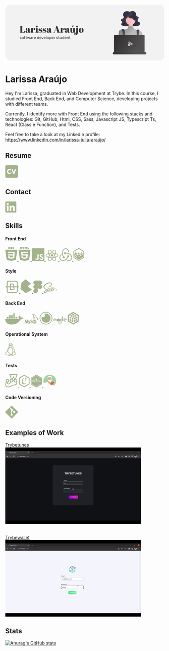 <p align="center">
  <img src="images/BannerGithub.png" />
</p>

# Larissa Araújo

Hey I'm Larissa, graduated in Web Development at Trybe. In this course, I studied Front End, Back End, and Computer Science, developing projects with different teams. 

Currently, I identify more with Front End using the following stacks and technologies: Git, GitHub, Html, CSS, Sass, Javascript JS, Typescript Ts, React (Class e Function), and Tests.

Feel free to take a look at my LinkedIn profile: https://www.linkedin.com/in/larissa-julia-araújo/

## Resume
<p align="left">
  <a href="docs/LarissaAraujoSoftwareDevelopment.pdf" download>
    <img src="images/CV.png" alt="Larissa Araújo Resume">
  </a>
</p>

## Contact
<p align="left">
<a href="https://linkedin.com/in/larissa-julia-araújo" target="blank"><img align="center" src="images/Linkedin.png" alt="larissa-julia-araújo"/></a>
</p>

## Skills


#### Front End
<p align="left">
  <a href="https://www.w3schools.com/css/" target="_blank" rel="noreferrer">
    <img src="images/CSS.png" alt="css3">
  </a>
    <a href="https://www.w3.org/html/" target="_blank" rel="noreferrer">
    <img src="images/HTML.png" alt="html5">
  </a>  
    <a href="https://developer.mozilla.org/en-US/docs/Web/JavaScript" target="_blank" rel="noreferrer">
    <img src="images/JS.png" alt="javascript">
  </a>  
    <a href="https://reactjs.org/" target="_blank" rel="noreferrer">
    <img src="images/ReactJs.png" alt="react">
  </a>  
  <a href="https://redux.js.org" target="_blank" rel="noreferrer">
    <img src="images/Redux.png" alt="redux">
  </a> 
    <a href="https://www.chartjs.org" target="_blank" rel="noreferrer">
    <img src="images/ChartJs.png" alt="chartjs">
  </a>  
</p>

#### Style
<p align="left">
    <a href="https://getbootstrap.com" target="_blank" rel="noreferrer">
    <img src="images/Bootstrap.png" alt="bootstrap">
  </a>  
  <a href="https://bulma.io/" target="_blank" rel="noreferrer">
    <img src="images/Bulma.png" alt="bulma">
  </a>  
    <a href="https://www.figma.com/" target="_blank" rel="noreferrer">
    <img src="images/Figma.png" alt="figma">
  </a>  
    <a href="https://sass-lang.com" target="_blank" rel="noreferrer">
    <img src="images/Sass.png" alt="sass">
  </a>
</p>

#### Back End
<p align="left">
    <a href="https://www.docker.com/" target="_blank" rel="noreferrer">
    <img src="images/Docker.png" alt="docker">
  </a>  
    <a href="https://www.mysql.com/" target="_blank" rel="noreferrer">
    <img src="images/MySql.png" alt="mysql">
  </a>  
    <a href="https://insomnia.rest/" target="_blank" rel="noreferrer">
    <img src="images/Insomnia.png" alt="insomnia">
  </a>
    <a href="https://nodejs.org/" target="_blank" rel="noreferrer">
    <img src="images/Node.png" alt="node">
  </a>
      <a href="https://sequelize.org/" target="_blank" rel="noreferrer">
    <img src="images/sequelize.png" alt="sequelize">
  </a>
</p>

#### Operational System
<p align="left">
    <a href="https://www.linux.org/" target="_blank" rel="noreferrer">
    <img src="images/Linux.png" alt="linux">
  </a>  
</p>

#### Tests
<p align="left">
    <a href="https://jestjs.io" target="_blank" rel="noreferrer">
    <img src="images/Jest.png" alt="jest">
  </a>  
  <a href="https://www.chaijs.com/" target="_blank" rel="noreferrer">
    <img src="images/Chai.png" alt="chai">
  </a>
  <a href="https://mochajs.org/" target="_blank" rel="noreferrer">
    <img src="images/Mocha.png" alt="mocha">
  </a>
  <a href="https://sinonjs.org/" target="_blank" rel="noreferrer">
    <img src="images/Sinon.png" alt="sinon">
  </a>
</p>

#### Code Versioning
<p align="left">
    <a href="https://git-scm.com/" target="_blank" rel="noreferrer">
    <img src="images/Git.png" alt="git">
  </a>  
</p>


## Examples of Work

  <a href="https://github.com/larissajuliavsa/trybetunes" target="_blank" rel="noreferrer">Trybetunes</a>
  <br>
  <img src="images/trybetunes-preview.gif" alt="Trybetunes Project" width="430">

 <br>
  <a href="https://github.com/larissajuliavsa/trybewallet" target="_blank" rel="noreferrer">Trybewallet</a>
  <img src="images/trybewallet-preview.gif" alt="Trybewallet Project" width="430">


## Stats
[![Anurag's GitHub stats](https://github-readme-stats.vercel.app/api?username=larissajuliavsa&theme=dracula)](https://github.com/anuraghazra/github-readme-stats)
